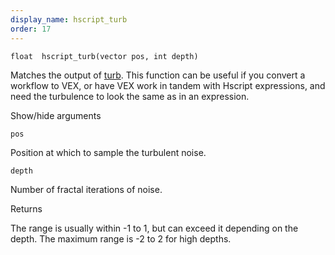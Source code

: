 ```yaml
---
display_name: hscript_turb
order: 17
---
```

`float  hscript_turb(vector pos, int depth)`

Matches the output of [turb](../../expressions/turb.html "Generates spatially coherent 3D noise."). This function can be useful if you convert a workflow to VEX, or have VEX work in tandem with Hscript expressions, and need the turbulence to look the same as in an expression.

Show/hide arguments

`pos`

Position at which to sample the turbulent noise.

`depth`

Number of fractal iterations of noise.

Returns

The range is usually within -1 to 1, but can exceed it depending on the depth. The maximum range is -2 to 2 for high depths.
